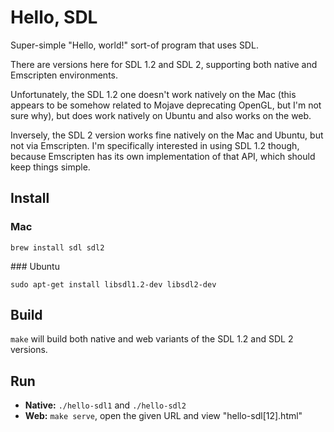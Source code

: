 Hello, SDL
==========

Super-simple "Hello, world!" sort-of program that uses SDL.

There are versions here for SDL 1.2 and SDL 2, supporting both native and Emscripten environments.

Unfortunately, the SDL 1.2 one doesn't work natively on the Mac (this appears to be somehow related to Mojave deprecating OpenGL, but I'm not sure why), but does work natively on Ubuntu and also works on the web.

Inversely, the SDL 2 version works fine natively on the Mac and Ubuntu, but not via Emscripten. I'm specifically interested in using SDL 1.2 though, because Emscripten has its own implementation of that API, which should keep things simple.

Install
-------

### Mac

`brew install sdl sdl2`

### Ubuntu

`sudo apt-get install libsdl1.2-dev libsdl2-dev`

Build
-----

`make` will build both native and web variants of the SDL 1.2 and SDL 2 versions.

Run
---

 * **Native:** `./hello-sdl1` and `./hello-sdl2`
 * **Web:** `make serve`, open the given URL and view "hello-sdl[12].html"
